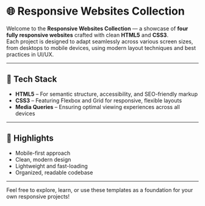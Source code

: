 # 🌐 Responsive Websites Collection

Welcome to the **Responsive Websites Collection** — a showcase of **four fully responsive websites** crafted with clean **HTML5** and **CSS3**.  
Each project is designed to adapt seamlessly across various screen sizes, from desktops to mobile devices, using modern layout techniques and best practices in UI/UX.

---

## 🚀 Tech Stack

- **HTML5** – For semantic structure, accessibility, and SEO-friendly markup  
- **CSS3** – Featuring Flexbox and Grid for responsive, flexible layouts  
- **Media Queries** – Ensuring optimal viewing experiences across all devices  

---

## 🎯 Highlights

- Mobile-first approach  
- Clean, modern design  
- Lightweight and fast-loading  
- Organized, readable codebase  

---

Feel free to explore, learn, or use these templates as a foundation for your own responsive projects!

